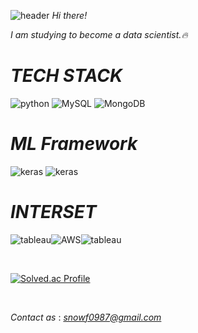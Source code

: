 ![header](https://capsule-render.vercel.app/api?type=waving&color=e9dbfa&height=300&section=header&text=Welcome!%20%20&fontSize=70&animation=fadeIn)
*Hi there!*

*I am studying to become a data scientist.🔥*
&nbsp;
 

# *TECH STACK*
![python](https://img.shields.io/badge/-python-white?style=for-the-badge&logo=python) ![MySQL](https://img.shields.io/badge/-MySQL-white?style=for-the-badge&logo=mysql) ![MongoDB](https://img.shields.io/badge/-MongoDB-white?style=for-the-badge&logo=mongodb)  
<!-- ![R](https://img.shields.io/badge/-R-white?style=for-the-badge&logo=R&logoColor=blue)  -->
# *ML Framework*
<!-- ![MongoDB](https://img.shields.io/badge/-Tensorflow-white?style=for-the-badge&logo=tensorflow)    -->
![keras](https://img.shields.io/badge/-keras-white?style=for-the-badge&logo=keras&logoColor=red)                   ![keras](https://img.shields.io/badge/-scikitlearn-white?style=for-the-badge&logo=scikitlearn)

# *INTERSET*
<!-- ![javascript](https://img.shields.io/badge/-javascript-white?style=for-the-badge&logo=javascript)                  ![react](https://img.shields.io/badge/-react-white?style=for-the-badge&logo=react)    -->
<!-- ![aws](https://img.shields.io/badge/-aws-white?style=for-the-badge&logo=amazon)  -->
<!-- ![opnecv](https://img.shields.io/badge/-opencv-white?style=for-the-badge&logo=opencv&logoColor=gray) -->
![tableau](https://img.shields.io/badge/-tableau-white?style=for-the-badge&logo=tableau)![AWS](https://img.shields.io/badge/-AWS-white?style=for-the-badge&logo=amazon)![tableau](https://img.shields.io/badge/-streamlit-white?style=for-the-badge&logo=streamlit)   
                      
&nbsp;                        

<!-- [![Top Langs](https://github-readme-stats.vercel.app/api/top-langs/?username=jjh0987&layout=compact&hide=batchfile,html,css,jupyter,Ruby,java,starlark,objective-c,jupyter%20notebook,Rich%20Text%20format)](https://github.com/anuraghazra/github-readme-stats) -->
[![Solved.ac Profile](http://mazassumnida.wtf/api/v2/generate_badge?boj=jjh0987)](https://solved.ac/이름/)



<!-- *분석 프로젝트*
- 대선 후보자 추천 웹서비스, dacon 정식대회 2위 입상   [[Detail](https://github.com/jjh0987/multi_campus/tree/master/awards/(%EB%8D%B0%EC%9D%B4%EC%BD%98)%EC%A0%9C%2020%EB%8C%80%20%EB%8C%80%EC%84%A0%20%ED%9B%84%EB%B3%B4%20%EC%A0%95%EC%B1%85%2C%EA%B3%B5%EC%95%BD%20%EC%8B%9C%EA%B0%81%ED%99%94%20%EA%B2%BD%EC%A7%84%EB%8C%80%ED%9A%8C)]
- 비정형데이터를 활용한 미국금리 예측시스템, 멀티캠퍼스 최우수팀   [[Detail](https://github.com/NewYorkKim/Fed_Interest_Rate)]
- 비정형데이터를 이용한 주식 시장분석 웹서비스, 멀티캠퍼스 최우수팀 [[서비스영상](https://youtu.be/pslK2lIoHY0)]
- 제1회 KRX 금융 빅데이터 활용 아이디어 경진대회 (한국거래소주최, 데이콘주관) 본선진출 [[Detail](https://github.com/jjh0987/krx_2022)]
- 2022 관광데이터 활용 공모전 (카카오,관광공사 주최/주관) 입상 [[Detail](https://github.com/jjh0987/yosul)] [[서비스 도메인](https://m.onestore.co.kr/mobilepoc/apps/appsDetail.omp?prodId=0000765025)]
- KOSPI 기반 분석 시각화 경진대회 (데이콘) : [[Detail](https://dacon.io/codeshare/6625)]

*AI 프로젝트*
- 제주도 도로 교통량 예측 AI 경진대회 - 시계열 : 159 / 712
- 2022 UOS 빅데이터 알고리즘 경진대회 - 시계열 : 28 / 221
- 월간 데이콘 발화자의 감정인식 AI 경진대회 - 문장감정분류: 28 / 259

*학습중..*
- AWS practitioner -->



&nbsp;
 

*Contact as* : *snowf0987@gmail.com*